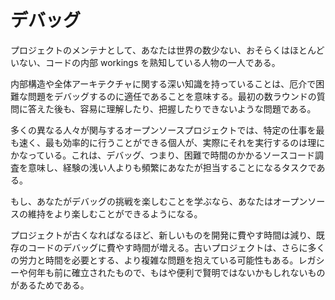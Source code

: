 # デバッグ

プロジェクトのメンテナとして、あなたは世界の数少ない、おそらくはほとんどいない、コードの内部 workings を熟知している人物の一人である。

内部構造や全体アーキテクチャに関する深い知識を持っていることは、厄介で困難な問題をデバッグするのに適任であることを意味する。最初の数ラウンドの質問に答えた後も、容易に理解したり、把握したりできないような問題である。

多くの異なる人々が関与するオープンソースプロジェクトでは、特定の仕事を最も速く、最も効率的に行うことができる個人が、実際にそれを実行するのは理にかなっている。これは、デバッグ、つまり、困難で時間のかかるソースコード調査を意味し、経験の浅い人よりも頻繁にあなたが担当することになるタスクである。

もし、あなたがデバッグの挑戦を楽しむことを学ぶなら、あなたはオープンソースの維持をより楽しむことができるようになる。

プロジェクトが古くなればなるほど、新しいものを開発に費やす時間は減り、既存のコードのデバッグに費やす時間が増える。古いプロジェクトは、さらに多くの労力と時間を必要とする、より複雑な問題を抱えている可能性もある。レガシーや何年も前に確立されたもので、もはや便利で賢明ではないかもしれないものがあるためである。
